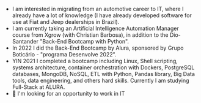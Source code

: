 - I am interested in migrating from an automotive career to IT, where I already have a lot of knowledge (I have already developed software for use at Fiat and Jeep dealerships in Brazil).
- I am currently taking an Artificial Intelligence Automation Manager course from Xgrow (with Christian Barbosa), in addition to the Dio-Santander "Back-End Bootcamp with Python".
- In 2022 I did the Back-End Bootcamp by Alura, sponsored by Grupo Boticário - "programa Desenvolve 2022".
- YIN 2021 I completed a bootcamp including Linux, Shell scripting, systems architecture, container orchestration with Dockers, PostgreSQL databases, MongoDB, NoSQL, ETL with Python, Pandas library, Big Data tools, data engineering, and others hard skills. Currently I am studying Full-Stack at ALURA.
-  👀 I'm looking for an opportunity to work in IT

<!---
ebrea/ebrea is a ✨ special ✨ repository because its `README.md` (this file) appears on your GitHub profile.
You can click the Preview link to take a look at your changes.
--->
